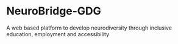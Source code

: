 # NeuroBridge-GDG
A web based platform to develop neurodiversity through inclusive education, employment and accessibility
